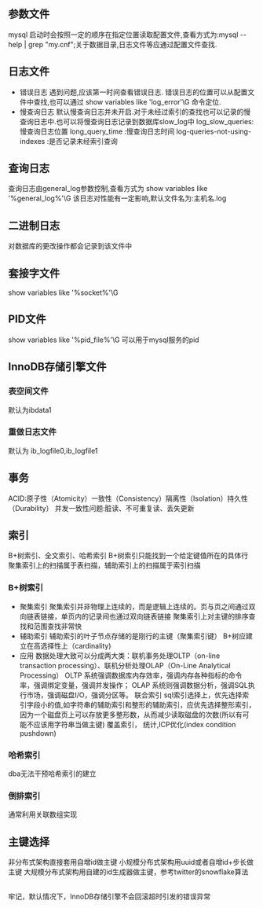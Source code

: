 
## 参数文件
mysql 启动时会按照一定的顺序在指定位置读取配置文件,查看方式为:mysql --help | grep "my.cnf";关于数据目录,日志文件等应通过配置文件查找.

## 日志文件
* 错误日志
遇到问题,应该第一时间查看错误日志.
错误日志的位置可以从配置文件中查找,也可以通过 show variables like 'log_error'\G 命令定位.
* 慢查询日志
默认慢查询日志并未开启.对于未经过索引的查找也可以记录的慢查询日志中.也可以将慢查询日志记录到数据库slow_log中
log_slow_queries:慢查询日志位置
long_query_time :慢查询日志时间
log-queries-not-using-indexes :是否记录未经索引查询

## 查询日志
查询日志由general_log参数控制,查看方式为 show variables like '%general_log%'\G
该日志对性能有一定影响,默认文件名为:主机名.log

## 二进制日志
对数据库的更改操作都会记录到该文件中


## 套接字文件
show variables like '%socket%'\G


## PID文件
show variables like '%pid_file%'\G
可以用于mysql服务的pid

## InnoDB存储引擎文件
### 表空间文件
默认为ibdata1
### 重做日志文件
默认为 ib_logfile0,ib_logfile1




## 事务
ACID:原子性（Atomicity）一致性（Consistency）隔离性（Isolation）持久性（Durability）
并发一致性问题:脏读、不可重复读、丢失更新


## 索引
B+树索引、全文索引、哈希索引
B+树索引只能找到一个给定键值所在的具体行
聚集索引上的扫描属于表扫描，辅助索引上的扫描属于索引扫描
### B+树索引
* 聚集索引
聚集索引并非物理上连续的，而是逻辑上连续的。页与页之间通过双向链表链接，单页内的记录间也通过双向链表链接
聚集索引上对主键的排序查找和范围查找非常快
* 辅助索引
辅助索引的叶子节点存储的是刚行的主键（聚集索引键）
B+树应建立在高选择性上（cardinality)
* 应用
数据处理大致可以分成两大类：联机事务处理OLTP（on-line transaction processing）、联机分析处理OLAP（On-Line Analytical Processing）
OLTP 系统强调数据库内存效率，强调内存各种指标的命令率，强调绑定变量，强调并发操作；
OLAP 系统则强调数据分析，强调SQL执行市场，强调磁盘I/O，强调分区等。 
联合索引
sql索引选择上，优先选择索引字段小的值,如字符串的辅助索引和整形的辅助索引，应优先选择整形索引，因为一个磁盘页上可以存放更多整形数，从而减少读取磁盘的次数(所以有可能不应该用字符串当做主键)
覆盖索引，
统计,ICP优化(index condition pushdown)
### 哈希索引
dba无法干预哈希索引的建立
### 倒排索引
通常利用关联数组实现


## 主键选择
非分布式架构直接套用自增id做主键
小规模分布式架构用uuid或者自增id+步长做主键
大规模分布式架构用自建的id生成器做主键，参考twitter的snowflake算法


## 
牢记，默认情况下，InnoDB存储引擎不会回滚超时引发的错误异常
